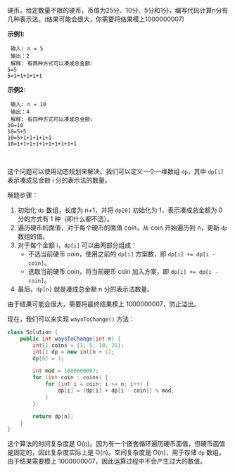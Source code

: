 硬币。给定数量不限的硬币，币值为25分、10分、5分和1分，编写代码计算n分有几种表示法。(结果可能会很大，你需要将结果模上1000000007)

**示例1:**

```
 输入: n = 5
 输出：2
 解释: 有两种方式可以凑成总金额:
5=5
5=1+1+1+1+1
```

**示例2:**

```
 输入: n = 10
 输出：4
 解释: 有四种方式可以凑成总金额:
10=10
10=5+5
10=5+1+1+1+1+1
10=1+1+1+1+1+1+1+1+1+1
```

​                



这个问题可以使用动态规划来解决。我们可以定义一个一维数组 `dp`，其中 `dp[i]` 表示凑成总金额 i 分的表示法的数量。

解题步骤：

1. 初始化 `dp` 数组，长度为 n+1，并将 `dp[0]` 初始化为 1，表示凑成总金额为 0 分的方式有 1 种（即什么都不选）。
2. 遍历硬币的面值，对于每个硬币的面值 coin，从 coin 开始遍历到 n，更新 `dp` 数组的值。
3. 对于每个金额 i，`dp[i]` 可以由两部分组成：
   - 不选当前硬币 coin，使用之前的 `dp[i]` 方案数，即 `dp[i] += dp[i - coin]`。
   - 选取当前硬币 coin，将当前硬币 coin 加入方案，即 `dp[i] += dp[i - coin]`。
4. 最后，`dp[n]` 就是凑成总金额 n 分的表示法数量。

由于结果可能会很大，需要将最终结果模上 1000000007，防止溢出。

现在，我们可以来实现 `waysToChange()` 方法：

```java
class Solution {
    public int waysToChange(int n) {
        int[] coins = {1, 5, 10, 25};
        int[] dp = new int[n + 1];
        dp[0] = 1;

        int mod = 1000000007;
        for (int coin : coins) {
            for (int i = coin; i <= n; i++) {
                dp[i] = (dp[i] + dp[i - coin]) % mod;
            }
        }

        return dp[n];
    }
}
```

这个算法的时间复杂度是 O(n)。因为有一个嵌套循环遍历硬币面值，但硬币面值是固定的，因此复杂度实际上是 O(n)。空间复杂度是 O(n)，用于存储 `dp` 数组。由于结果需要模上 1000000007，因此运算过程中不会产生过大的数值。
